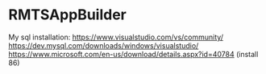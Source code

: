

# RMTSAppBuilder

My sql installation:
https://www.visualstudio.com/vs/community/
https://dev.mysql.com/downloads/windows/visualstudio/
https://www.microsoft.com/en-us/download/details.aspx?id=40784  (install 86)

